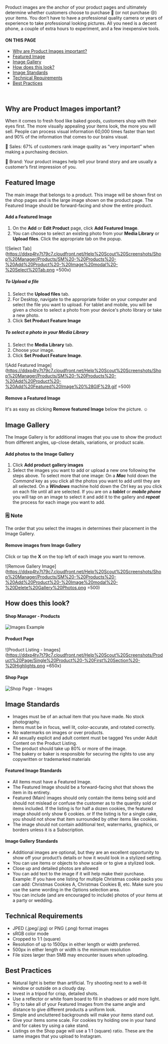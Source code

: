 Product images are the anchor of your product pages and ultimately determine whether customers choose to purchase 🥳 (or not purchase 😢) your items.  You don’t have to have a professional quality camera or years of experience to take professional looking pictures.  All you need is a decent phone, a couple of extra hours to experiment, and a few inexpensive tools.

<section class="index-list">
  <h4>ON THIS PAGE</h4>

- [Why are Product Images important?](#why-are-product-images-important)
- [Featured Image](#featured-image)
- [Image Gallery](#image-gallery)
- [How does this look?](#how-does-this-look)
- [Image Standards](#image-standards)
- [Technical Requirements](#technical-requirements)
- [Best Practices](#best-practices)

</section>
<br>  

## Why are Product Images important?

When it comes to fresh food like baked goods, customers shop with their eyes first.  The more visually appealing your items look, the more you will sell.  People can process visual information 60,000 times faster than text and 90% of the information that comes to our brains visual.  

🚀 Sales:  67% of customers rank image quality as “very important” when making a purchasing decision.

🤩 Brand:  Your product images help tell your brand story and are usually a customer’s first impression of you.

## Featured Image

The main image that belongs to a product.  This image will be shown first on the shop pages and is the large image shown on the product page.  The Featured Image should be forward-facing and show the entire product.

#### Add a Featured Image

1. On the **Add** or **Edit Product** page, click **Add Featured Image**.
2. You can choose to select an existing photo from your **Media Library** or **Upload files**. Click the appropriate tab on the popup.

![Select Tab](https://ddxp4ty7t79c7.cloudfront.net/Help%20Scout%20Screenshots/Shop%20Manager/Products/SM%20-%20Products%20-%20Add%20Product%20-%20Image%20modal%20-%20Select%20Tab.png =500x)

##### To Upload a file

1. Select the **Upload files** tab.
2. For Desktop, navigate to the appropriate folder on your computer and select the file you want to upload. For tablet and mobile, you will be given a choice to select a photo from your device's photo library or take a new photo.
3. Click **Set Product Feature Image**

##### To select a photo in your Media Library

1. Select the **Media Library** tab.
2. Choose your image.
3. Click **Set Product Feature Image**.

![Add Featured Image](https://ddxp4ty7t79c7.cloudfront.net/Help%20Scout%20Screenshots/Shop%20Manager/Products/SM%20-%20Products%20-%20Add%20Product%20-%20Add%20Featured%20Image%20%28GIF%29.gif =500)

#### Remove a Featured Image 

It's as easy as clicking **Remove featured Image** below the picture. ☺️

## Image Gallery

The Image Gallery is for additional images that you use to show the product from different angles, up-close details, variations, or product scale.

#### Add photos to the Image Gallery

1. Click **Add product gallery images**
2. Select the images you want to add or upload a new one following the steps above.  To select more that one image: On a ***Mac*** hold down the *Command* key as you click all the photos you want to add until they are all selected.  On a ***Windows*** machine hold down the *Ctrl* key as you click on each file until all are selected. If you are on a ***tablet*** or ***mobile phone*** you will tap on an image to select it and add it to the gallery and ***repeat*** the process for each image you want to add.

<section class="callout-yellow">
<h3>🗒 Note</h3>
<p>The order that you select the images in determines their placement in the Image Gallery. </p>
</section>

#### Remove images from Image Gallery

Click or tap the **X** on the top left of each image you want to remove.

![Remove Gallery Image](https://ddxp4ty7t79c7.cloudfront.net/Help%20Scout%20Screenshots/Shop%20Manager/Products/SM%20-%20Products%20-%20Add%20Product%20-%20Image%20modal%20-%20Delete%20Gallery%20Photos.png =500)

## How does this look?

#### Shop Manager - Products

![Images Example](https://ddxp4ty7t79c7.cloudfront.net/Help%20Scout%20Screenshots/Shop%20Manager/Products/SM%20-%20Products%20-%20Add%20Product%20-%20Images%20%28example%29.png)

#### Product Page

![Product Listing - Images](https://ddxp4ty7t79c7.cloudfront.net/Help%20Scout%20Screenshots/Product%20Page/Single%20Product%20-%20First%20Section%20-%20Highlights.png =650x)

#### Shop Page

![Shop Page - Images](https://ddxp4ty7t79c7.cloudfront.net/Help%20Scout%20Screenshots/Product%20Archive%20Page/Product%20Archive%20-%20Product%20Tiles%20-%20Highlight.png)

## Image Standards

- Images must be of an actual item that you have made.  No stock photography.
- Items must be in focus, well lit, color-accurate, and rotated correctly.
- No watermarks on images or over products.
- All sexually explicit and adult content must be tagged Yes under Adult Content on the Product Listing.
- The product should take up 80% or more of the image.
- The bakery or baker is responsible for securing the rights to use any copywritten or trademarked materials

#### Featured Image Standards

- All items must have a Featured Image.
- The Featured Image should be a forward-facing shot that shows the item in its entirety.
- Featured (Main) images should only contain the items being sold and should not mislead or confuse the customer as to the quantity sold or items included.  If the listing is for half a dozen cookies, the featured image should only show 6 cookies. or If the listing is for a single cake, you should not show that item surrounded by other items like cookies.
- The image should not contain additional text, watermarks, graphics, or borders unless it is a Subscription.

#### Image Gallery Standards

- Additional images are optional, but they are an excellent opportunity to show off your product’s details or how it would look in a stylized setting.
- You can use items or objects to show scale or to give a stylized look.
- Close up and detailed photos are allowed
- You can add text to the image if it will help make their purchase.  Example: If you have one listing for multiple Christmas cookie packs you can add: Christmas Cookies  A, Christmas Cookies B, etc.  Make sure you use the same wording in the Options selection area.
- You can include (and are encouraged to include) photos of your items at a party or wedding.

## Technical Requirements

- JPED (.jpeg/.jpg) or PNG (.png) format images
- sRGB color mode
- Cropped to 1:1 (square)
- Resolution of up to 1500px in either length or width preferred.
- 500px in either length or width is the minimum resolution
- File sizes larger than 5MB may encounter issues when uploading.

## Best Practices

- Natural light is better than artificial.  Try shooting next to a well-lit window or outside on a cloudy day.
- Invest in a tripod for crisp, detailed shots.
- Use a reflector or white foam board to fill in shadows or add more light.
- Try to take all of your Featured Images from the same angle and distance to give different products a uniform look.
- Simple and uncluttered backgrounds will make your items stand out.
- Give your items some scale.  For cookies try holding one in your hand and for cakes try using a cake stand.
- Listings on the Shop page will use a 1:1 (square) ratio.  These are the same images that you upload to Instagram.